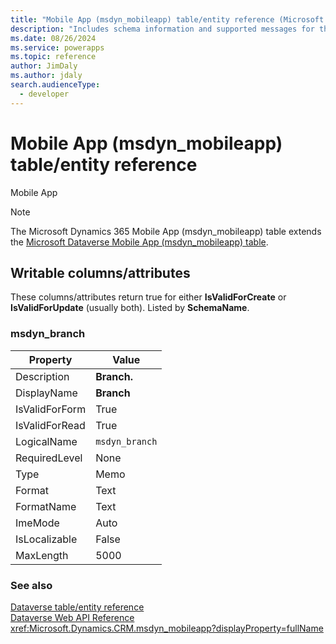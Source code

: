 ```yaml
---
title: "Mobile App (msdyn_mobileapp) table/entity reference (Microsoft Dynamics 365)"
description: "Includes schema information and supported messages for the Mobile App (msdyn_mobileapp) table/entity with Microsoft Dynamics 365."
ms.date: 08/26/2024
ms.service: powerapps
ms.topic: reference
author: JimDaly
ms.author: jdaly
search.audienceType: 
  - developer
---
```


# Mobile App (msdyn_mobileapp) table/entity reference

Mobile App

> [!NOTE]
> The Microsoft Dynamics 365 Mobile App (msdyn_mobileapp) table extends the [Microsoft Dataverse Mobile App (msdyn_mobileapp) table](/power-apps/developer/data-platform/reference/entities/msdyn_mobileapp).



## Writable columns/attributes

These columns/attributes return true for either **IsValidForCreate** or **IsValidForUpdate** (usually both). Listed by **SchemaName**.

### <a name="BKMK_msdyn_branch"></a> msdyn_branch

|Property|Value|
|---|---|
|Description|**Branch.**|
|DisplayName|**Branch**|
|IsValidForForm|True|
|IsValidForRead|True|
|LogicalName|`msdyn_branch`|
|RequiredLevel|None|
|Type|Memo|
|Format|Text|
|FormatName|Text|
|ImeMode|Auto|
|IsLocalizable|False|
|MaxLength|5000|




### See also

[Dataverse table/entity reference](../about-entity-reference.md)  
[Dataverse Web API Reference](/power-apps/developer/data-platform/webapi/reference/about)   
<xref:Microsoft.Dynamics.CRM.msdyn_mobileapp?displayProperty=fullName>
